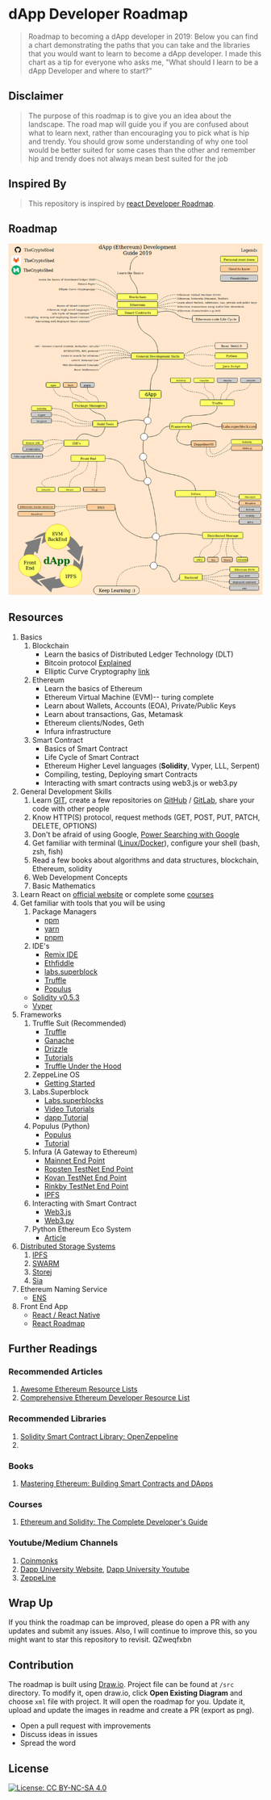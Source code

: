 # dApp Developer Roadmap


> Roadmap to becoming a dApp developer in 2019:
Below you can find a chart demonstrating the paths that you can take and the libraries that you would want to learn to become a dApp developer. I made this chart as a tip for everyone who asks me, "What should I learn to be a dApp Developer and where to start?"

## Disclaimer
> The purpose of this roadmap is to give you an idea about the landscape. The road map will guide you if you are confused about what to learn next, rather than encouraging you to pick what is hip and trendy. You should grow some understanding of why one tool would be better suited for some cases than the other and remember hip and trendy does not always mean best suited for the job

## Inspired By
> This repository is inspired by [react Developer Roadmap](https://github.com/adam-golab/react-developer-roadmap).

## Roadmap

![Roadmap](./dapp-developer-roadmap.png)

## Resources

1. Basics
    1. Blockchain
        * Learn the basics of Distributed Ledger Technology (DLT)
        * Bitcoin protocol [Explained](https://medium.com/coinmonks/bitcoin-white-paper-explained-part-1-4-16cba783146a)
        * Elliptic Curve Cryptography [link](https://medium.com/coinmonks/learn-how-to-code-elliptic-curve-cryptography-a952dfdc20ab)
    2. Ethereum
        * Learn the basics of Ethereum
        * Ethereum Virtual Machine (EVM)-- turing complete
        * Learn about Wallets, Accounts (EOA), Private/Public Keys
        * Learn about transactions, Gas, Metamask
        * Ethereum clients/Nodes, Geth
        * Infura infrastructure
    3. Smart Contract
        * Basics of Smart Contract
        * Life Cycle of Smart Contract
        * Ethereum Higher Level languages (**Solidity**, Vyper, LLL, Serpent)
        * Compiling, testing, Deploying smart Contracts
        * Interacting with smart contracts using web3.js or web3.py
2. General Development Skills
    1. Learn [GIT](https://medium.com/pixel-pioneers/the-basics-of-version-control-system-git-explained-by-designing-a-new-car-3fb3a10e9e40), create a few repositories on [GitHub](https://github.com/) / [GitLab](https://about.gitlab.com/), share your code with other people
    2. Know HTTP(S) protocol, request methods (GET, POST, PUT, PATCH, DELETE, OPTIONS)
    3. Don't be afraid of using Google, [Power Searching with Google](http://www.powersearchingwithgoogle.com/)
    4. Get familiar with terminal ([Linux/Docker](https://medium.com/coinmonks/how-to-become-a-blockchain-developer-59c830e20f15)), configure your shell (bash, zsh, fish)
    5. Read a few books about algorithms and data structures, blockchain, Ethereum, solidity
    6. Web Development Concepts
    7. Basic Mathematics
3. Learn React on [official website](https://reactjs.org/tutorial/tutorial.html) or complete some [courses](https://egghead.io/courses/the-beginner-s-guide-to-react)
4. Get familiar with tools that you will be using
    1. Package Managers
        * [npm](https://www.npmjs.com/)
        * [yarn](https://yarnpkg.com/lang/en/)
        * [pnpm](https://pnpm.js.org/)
    2. IDE's
        * [Remix IDE](https://remix.ethereum.org/)
        * [Ethfiddle](https://ethfiddle.com/)
        * [labs.superblock](https://superblocks.com/)
        * [Truffle](https://truffleframework.com/)
        * [Populus](https://github.com/ethereum/populus)
    * [Solidity v0.5.3](https://solidity.readthedocs.io/en/v0.5.3/)
    * [Vyper](https://github.com/ethereum/vyper)
5. Frameworks
    1. Truffle Suit (Recommended)
        * [Truffle](https://truffleframework.com/truffle)
        * [Ganache](https://truffleframework.com/ganache)
        * [Drizzle](https://truffleframework.com/drizzle)
        * [Tutorials](https://truffleframework.com/tutorials)
        * [Truffle Under the Hood](https://medium.com/heartbankacademy/how-truffle-works-under-the-hood-f1ff6add416c)
    2. ZeppeLine OS
        * [Getting Started](https://docs.zeppelinos.org/docs/start.html)
    3. Labs.Superblock
        * [Labs.superblocks](https://lab.superblocks.com/)
        * [Video Tutorials](hhttps://www.youtube.com/watch?v=wYGXq8vW9Dg)
        * [dapp Tutorial](https://www.youtube.com/watch?v=LK-kVMzrdno)
    4. Populus (Python)
        * [Populus](https://github.com/ethereum/populus)
        * [Tutorial](https://populus.readthedocs.io/en/latest/tutorial.html)
    5. Infura (A Gateway to Ethereum)
        * [Mainnet End Point](https://infura.io/)
        * [Ropsten TestNet End Point](https://infura.io/)
        * [Kovan TestNet End Point](https://infura.io/)
        * [Rinkby TestNet End Point](https://infura.io/)
        * [IPFS](https://medium.freecodecamp.org/hands-on-get-started-with-infura-and-ipfs-on-ethereum-b63635142af0)
    6. Interacting with Smart Contract
        * [Web3.js](https://web3js.readthedocs.io/en/1.0/)
        * [Web3.py](https://web3py.readthedocs.io/en/stable/)
    7. Python Ethereum Eco System
        * [Article](https://medium.com/@pipermerriam/the-python-ethereum-ecosystem-101bd9ba4de7)
6. [Distributed Storage Systems](https://medium.com/bitfwd/what-is-decentralised-storage-ipfs-filecoin-sia-storj-swarm-5509e476995f)
    1. [IPFS](https://ipfs.io/)
    2. [SWARM](https://swarm-gateways.net/)
    3. [Storej](https://storj.io/)
    4. [Sia](https://sia.tech/)
7. Ethereum Naming Service
    * [ENS](https://ens.domains/)
8. Front End App
    * [React / React Native](https://truffleframework.com/tutorials/drizzle-and-react-native)
    * [React Roadmap](https://github.com/adam-golab/react-developer-roadmap)

## Further Readings

### Recommended Articles
   1. [Awesome Ethereum Resource Lists](https://medium.com/quiknode/awesome-ethereum-resource-lists-dd28a9c17fc1)
   2. [Comprehensive Ethereum Developer Resource List](https://github.com/ConsenSys/ethereum-developer-tools-list/blob/master/README.md)

### Recommended Libraries
   1. [Solidity Smart Contract Library: OpenZeppeline](https://openzeppelin.org/api/docs/get-started.html)
   2.
### Books
   1. [Mastering Ethereum: Building Smart Contracts and DApps](https://www.amazon.com/_/dp/1491971940?tag=oreilly20-20)

### Courses
   1. [Ethereum and Solidity: The Complete Developer's Guide](https://www.udemy.com/ethereum-and-solidity-the-complete-developers-guide/)

### Youtube/Medium Channels
   1. [Coinmonks](https://medium.com/coinmonks)
   2. [Dapp University Website](http://www.dappuniversity.com/), [Dapp University Youtube](https://www.youtube.com/channel/UCY0xL8V6NzzFcwzHCgB8orQ)
   3. [ZeppeLine](https://blog.zeppelin.solutions/)
## Wrap Up

If you think the roadmap can be improved, please do open a PR with any updates and submit any issues. Also, I will continue to improve this, so you might want to star this repository to revisit.
QZweqfxbn
## Contribution

The roadmap is built using [Draw.io](https://www.draw.io/). Project file can be found at `/src` directory. To modify it, open draw.io, click **Open Existing Diagram** and choose `xml` file with project. It will open the roadmap for you. Update it, upload and update the images in readme and create a PR (export as png).

- Open a pull request with improvements
- Discuss ideas in issues
- Spread the word

## License

[![License: CC BY-NC-SA 4.0](https://img.shields.io/badge/License-CC%20BY--NC--SA%204.0-lightgrey.svg)](https://creativecommons.org/licenses/by-nc-sa/4.0/)
